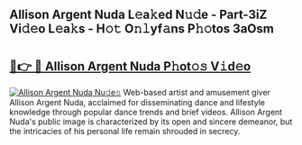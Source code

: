 ## Allison Argent Nuda L𝚎a𝚔ed N𝚞𝚍e - Part-3iZ Vi𝚍𝚎o L𝚎a𝚔s - H𝚘𝚝 O𝚗𝚕yf𝚊ns P𝚑𝚘tos 3aOsm

# <h2><a href="http://kf8h45h.oniu.top/?m=Allison+Argent+Nuda">🔗👉 🔴 Allison Argent Nuda P𝚑ot𝚘𝚜 V𝚒d𝚎o</a></h2>

[![Allison Argent Nuda Nu𝚍e𝚜](https://i.imgur.com/0qMVB7G.gif)](http://kf8h45h.oniu.top/?m=Allison+Argent+Nuda)
Web-based artist and amusement giver Allison Argent Nuda, acclaimed for disseminating dance and lifestyle knowledge through popular dance trends and brief videos. Allison Argent Nuda's public image is characterized by its open and sincere demeanor, but the intricacies of his personal life remain shrouded in secrecy.  
